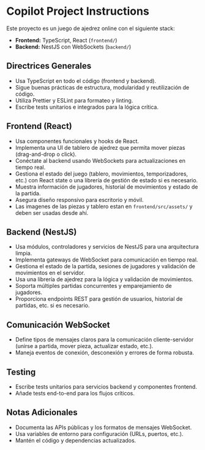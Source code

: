 # Copilot Project Instructions

Este proyecto es un juego de ajedrez online con el siguiente stack:

- **Frontend:** TypeScript, React (`frontend/`)
- **Backend:** NestJS con WebSockets (`backend/`)

## Directrices Generales
- Usa TypeScript en todo el código (frontend y backend).
- Sigue buenas prácticas de estructura, modularidad y reutilización de código.
- Utiliza Prettier y ESLint para formateo y linting.
- Escribe tests unitarios e integrados para la lógica crítica.

## Frontend (React)
- Usa componentes funcionales y hooks de React.
- Implementa una UI de tablero de ajedrez que permita mover piezas (drag-and-drop o click).
- Conéctate al backend usando WebSockets para actualizaciones en tiempo real.
- Gestiona el estado del juego (tablero, movimientos, temporizadores, etc.) con React state o una librería de gestión de estado si es necesario.
- Muestra información de jugadores, historial de movimientos y estado de la partida.
- Asegura diseño responsivo para escritorio y móvil.
- Las imagenes de las piezas y tablero estan en `frontend/src/assets/` y deben ser usadas desde ahí.

## Backend (NestJS)
- Usa módulos, controladores y servicios de NestJS para una arquitectura limpia.
- Implementa gateways de WebSocket para comunicación en tiempo real.
- Gestiona el estado de la partida, sesiones de jugadores y validación de movimientos en el servidor.
- Usa una librería de ajedrez para la lógica y validación de movimientos.
- Soporta múltiples partidas concurrentes y emparejamiento de jugadores.
- Proporciona endpoints REST para gestión de usuarios, historial de partidas, etc. si es necesario.

## Comunicación WebSocket
- Define tipos de mensajes claros para la comunicación cliente-servidor (unirse a partida, mover pieza, actualizar estado, etc.).
- Maneja eventos de conexión, desconexión y errores de forma robusta.

## Testing
- Escribe tests unitarios para servicios backend y componentes frontend.
- Añade tests end-to-end para los flujos críticos.

## Notas Adicionales
- Documenta las APIs públicas y los formatos de mensajes WebSocket.
- Usa variables de entorno para configuración (URLs, puertos, etc.).
- Mantén el código y dependencias actualizados.
